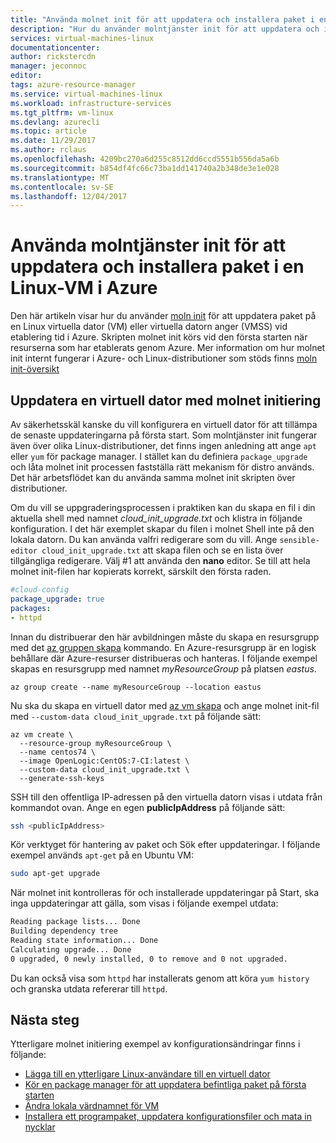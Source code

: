 ```yaml
---
title: "Använda molnet init för att uppdatera och installera paket i en Linux-VM på Azure | Microsoft Docs"
description: "Hur du använder molntjänster init för att uppdatera och installera paket i en Linux-VM under skapande av med Azure CLI 2.0"
services: virtual-machines-linux
documentationcenter: 
author: rickstercdn
manager: jeconnoc
editor: 
tags: azure-resource-manager
ms.service: virtual-machines-linux
ms.workload: infrastructure-services
ms.tgt_pltfrm: vm-linux
ms.devlang: azurecli
ms.topic: article
ms.date: 11/29/2017
ms.author: rclaus
ms.openlocfilehash: 4209bc270a6d255c8512dd6ccd5551b556da5a6b
ms.sourcegitcommit: b854df4fc66c73ba1dd141740a2b348de3e1e028
ms.translationtype: MT
ms.contentlocale: sv-SE
ms.lasthandoff: 12/04/2017
---
```

# <a name="use-cloud-init-to-update-and-install-packages-in-a-linux-vm-in-azure"></a>Använda molntjänster init för att uppdatera och installera paket i en Linux-VM i Azure
Den här artikeln visar hur du använder [moln init](https://cloudinit.readthedocs.io) för att uppdatera paket på en Linux virtuella dator (VM) eller virtuella datorn anger (VMSS) vid etablering tid i Azure. Skripten molnet init körs vid den första starten när resurserna som har etablerats genom Azure. Mer information om hur molnet init internt fungerar i Azure- och Linux-distributioner som stöds finns [moln init-översikt](using-cloud-init.md)

## <a name="update-a-vm-with-cloud-init"></a>Uppdatera en virtuell dator med molnet initiering
Av säkerhetsskäl kanske du vill konfigurera en virtuell dator för att tillämpa de senaste uppdateringarna på första start. Som molntjänster init fungerar även över olika Linux-distributioner, det finns ingen anledning att ange `apt` eller `yum` för package manager. I stället kan du definiera `package_upgrade` och låta molnet init processen fastställa rätt mekanism för distro används. Det här arbetsflödet kan du använda samma molnet init skripten över distributioner.

Om du vill se uppgraderingsprocessen i praktiken kan du skapa en fil i din aktuella shell med namnet *cloud_init_upgrade.txt* och klistra in följande konfiguration. I det här exemplet skapar du filen i molnet Shell inte på den lokala datorn. Du kan använda valfri redigerare som du vill. Ange `sensible-editor cloud_init_upgrade.txt` att skapa filen och se en lista över tillgängliga redigerare. Välj #1 att använda den **nano** editor. Se till att hela molnet init-filen har kopierats korrekt, särskilt den första raden.  

```yaml
#cloud-config
package_upgrade: true
packages:
- httpd
```

Innan du distribuerar den här avbildningen måste du skapa en resursgrupp med det [az gruppen skapa](/cli/azure/group#create) kommando. En Azure-resursgrupp är en logisk behållare där Azure-resurser distribueras och hanteras. I följande exempel skapas en resursgrupp med namnet *myResourceGroup* på platsen *eastus*.

```azurecli-interactive 
az group create --name myResourceGroup --location eastus
```

Nu ska du skapa en virtuell dator med [az vm skapa](/cli/azure/vm#create) och ange molnet init-fil med `--custom-data cloud_init_upgrade.txt` på följande sätt:

```azurecli-interactive 
az vm create \
  --resource-group myResourceGroup \
  --name centos74 \
  --image OpenLogic:CentOS:7-CI:latest \
  --custom-data cloud_init_upgrade.txt \
  --generate-ssh-keys 
```

SSH till den offentliga IP-adressen på den virtuella datorn visas i utdata från kommandot ovan. Ange en egen **publicIpAddress** på följande sätt:

```bash
ssh <publicIpAddress>
```

Kör verktyget för hantering av paket och Sök efter uppdateringar. I följande exempel används `apt-get` på en Ubuntu VM:

```bash
sudo apt-get upgrade
```

När molnet init kontrolleras för och installerade uppdateringar på Start, ska inga uppdateringar att gälla, som visas i följande exempel utdata:

```bash
Reading package lists... Done
Building dependency tree
Reading state information... Done
Calculating upgrade... Done
0 upgraded, 0 newly installed, 0 to remove and 0 not upgraded.
```

Du kan också visa som `httpd` har installerats genom att köra `yum history` och granska utdata refererar till `httpd`. 

## <a name="next-steps"></a>Nästa steg
Ytterligare molnet initiering exempel av konfigurationsändringar finns i följande:
 
- [Lägga till en ytterligare Linux-användare till en virtuell dator](cloudinit-add-user.md)
- [Kör en package manager för att uppdatera befintliga paket på första starten](cloudinit-update-vm.md)
- [Ändra lokala värdnamnet för VM](cloudinit-update-vm-hostname.md) 
- [Installera ett programpaket, uppdatera konfigurationsfiler och mata in nycklar](tutorial-automate-vm-deployment.md)